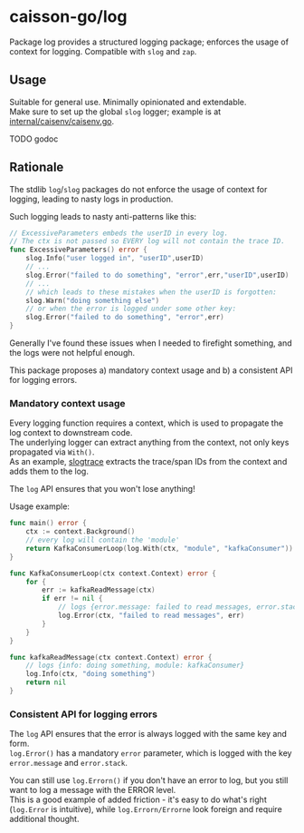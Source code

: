 # caisson-go/log

Package log provides a structured logging package; enforces the usage of context for logging. Compatible with `slog` and `zap`.

## Usage

Suitable for general use. Minimally opinionated and extendable.  
Make sure to set up the global `slog` logger; example is at [internal/caisenv/caisenv.go](https://github.com/utrack/caisson-go/blob/main/internal/caisenv/caisenv.go#L19).

TODO godoc

## Rationale

The stdlib `log`/`slog` packages do not enforce the usage of context for logging, leading to nasty logs in production.

Such logging leads to nasty anti-patterns like this:
```go
// ExcessiveParameters embeds the userID in every log.
// The ctx is not passed so EVERY log will not contain the trace ID.
func ExcessiveParameters() error {
    slog.Info("user logged in", "userID",userID)
    // ... 
    slog.Error("failed to do something", "error",err,"userID",userID)
    // ...
    // which leads to these mistakes when the userID is forgotten:
    slog.Warn("doing something else")
    // or when the error is logged under some other key:
    slog.Error("failed to do something", "error",err)
}
```

Generally I've found these issues when I needed to firefight something, and the logs were not helpful enough.

This package proposes a) mandatory context usage and b) a consistent API for logging errors.

### Mandatory context usage

Every logging function requires a context, which is used to propagate the log context to downstream code.  
The underlying logger can extract anything from the context, not only keys propagated via `With()`.  
As an example, [slogtrace](https://github.com/utrack/caisson-go/blob/main/pkg/slogtrace/slogadapter.go) extracts the trace/span IDs from the context and adds them to the log.

The `log` API ensures that you won't lose anything!

Usage example:
```go
func main() error {
    ctx := context.Background()
    // every log will contain the 'module'
    return KafkaConsumerLoop(log.With(ctx, "module", "kafkaConsumer"))
}

func KafkaConsumerLoop(ctx context.Context) error {
    for {
        err := kafkaReadMessage(ctx)
        if err != nil {
            // logs {error.message: failed to read messages, error.stack: ..., module: kafkaConsumer}
            log.Error(ctx, "failed to read messages", err)
        }
    }
}

func kafkaReadMessage(ctx context.Context) error {
    // logs {info: doing something, module: kafkaConsumer}
    log.Info(ctx, "doing something")
    return nil
}

```

### Consistent API for logging errors

The `log` API ensures that the error is always logged with the same key and form.  
`log.Error()` has a mandatory `error` parameter, which is logged with the key `error.message` and `error.stack`.

You can still use `log.Errorn()` if you don't have an error to log, but you still want to log a message with the ERROR level.  
This is a good example of added friction - it's easy to do what's right (`log.Error` is intuitive), while `log.Errorn/Errorne` look foreign and require additional thought.